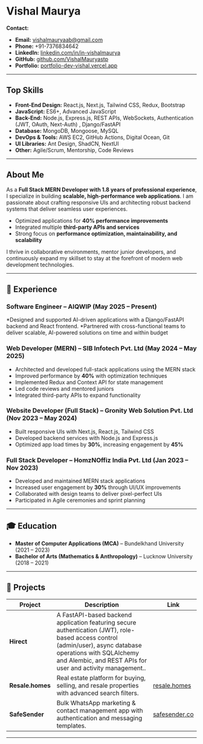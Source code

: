 # Vishal Maurya

**Contact:**

* **Email:** [vishalmauryaab@gmail.com](mailto:vishalmauryaab@gmail.com)
* **Phone:** +91-7376834642
* **LinkedIn:** [linkedin.com/in/in-vishalmaurya](http://linkedin.com/in/in-vishalmaurya/)
* **GitHub:** [github.com/VishalMauryastp](https://github.com/VishalMauryastp)
* **Portfolio:** [portfolio-dev-vishal.vercel.app](https://portfolio-dev-vishal.vercel.app/)

---

##  Top Skills

* **Front-End Design:** React.js, Next.js, Tailwind CSS, Redux, Bootstrap
* **JavaScript:** ES6+, Advanced JavaScript
* **Back-End:** Node.js, Express.js, REST APIs, WebSockets, Authentication (JWT, OAuth, Next-Auth) , Django/FastAPI
* **Database:** MongoDB, Mongoose, MySQL
* **DevOps & Tools:** AWS EC2, GitHub Actions, Digital Ocean, Git
* **UI Libraries:** Ant Design, ShadCN, NextUI
* **Other:** Agile/Scrum, Mentorship, Code Reviews

---

## About Me

As a **Full Stack MERN Developer with 1.8 years of professional experience**, I specialize in building **scalable, high-performance web applications**. I am passionate about crafting responsive UIs and architecting robust backend systems that deliver seamless user experiences.

*  Optimized applications for **40% performance improvements**
*  Integrated multiple **third-party APIs and services**
*  Strong focus on **performance optimization, maintainability, and scalability**

I thrive in collaborative environments, mentor junior developers, and continuously expand my skillset to stay at the forefront of modern web development technologies.

---

## 💼 Experience

### **Software Engineer** – AIQWIP (May 2025 – Present)

*Designed and supported AI-driven applications with a Django/FastAPI backend and React frontend.
*Partnered with cross-functional teams to deliver scalable, AI-powered solutions on time and within budget

### **Web Developer (MERN)** – SIB Infotech Pvt. Ltd (May 2024 – May 2025)

* Architected and developed full-stack applications using the MERN stack
* Improved performance by **40%** with optimization techniques
* Implemented Redux and Context API for state management
* Led code reviews and mentored juniors
* Integrated third-party APIs to expand functionality

### **Website Developer (Full Stack)** – Gronity Web Solution Pvt. Ltd (Nov 2023 – May 2024)

* Built responsive UIs with Next.js, React.js, Tailwind CSS
* Developed backend services with Node.js and Express.js
* Optimized app load times by **30%**, increasing engagement by **45%**

### **Full Stack Developer** – HomzNOffiz India Pvt. Ltd (Jan 2023 – Nov 2023)

* Developed and maintained MERN stack applications
* Increased user engagement by **30%** through UI/UX improvements
* Collaborated with design teams to deliver pixel-perfect UIs
* Participated in Agile ceremonies and sprint planning

---

## 🎓 Education

* **Master of Computer Applications (MCA)** – Bundelkhand University (2021 – 2023)
* **Bachelor of Arts (Mathematics & Anthropology)** – Lucknow University (2018 – 2021)

---

## 📂 Projects

| Project          | Description                                                                                   | Link                                          |
| ---------------- | --------------------------------------------------------------------------------------------- | --------------------------------------------- |
| **Hirect** | A FastAPI-based backend application featuring secure authentication (JWT), role-based access control (admin/user), async database operations with SQLAlchemy and Alembic, and REST APIs for user and activity management..   |  |
| **Resale.homes** | Real estate platform for buying, selling, and resale properties with advanced search filters. | [resale.homes](https://resale.homes/)         |
| **SafeSender**   | Bulk WhatsApp marketing & contact management app with authentication and messaging templates. | [safesender.co](https://safesender.co/)       |

---
